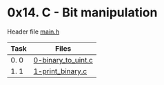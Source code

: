 # 0x14. C - Bit manipulation

Header file [main.h](./main.h)

|Task|Files|
|----|-----|
|0. 0|[0-binary_to_uint.c](./0-binary_to_uint.c)|
|1. 1|[1-print_binary.c](./1-print_binary.c)|

